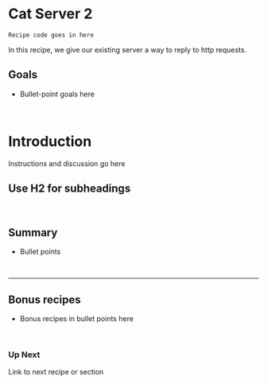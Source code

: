 # Cat Server 2

```
Recipe code goes in here

```

In this recipe, we give our existing server a way to reply to http requests. 

## Goals
* Bullet-point goals here

 &nbsp;
 
# Introduction
Instructions and discussion go here

## Use H2 for subheadings


&nbsp;

## Summary 
* Bullet points

&nbsp;

___

## Bonus recipes

* Bonus recipes in bullet points here

 &nbsp;
 
### Up Next

Link to next recipe or section
